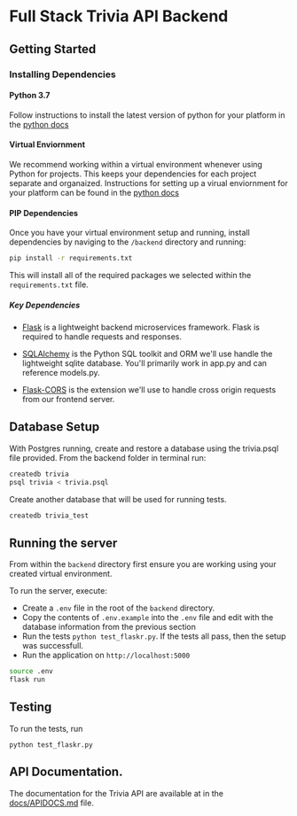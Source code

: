 # Full Stack Trivia API Backend

## Getting Started

### Installing Dependencies

#### Python 3.7

Follow instructions to install the latest version of python for your platform in the [python docs](https://docs.python.org/3/using/unix.html#getting-and-installing-the-latest-version-of-python)

#### Virtual Enviornment

We recommend working within a virtual environment whenever using Python for projects. This keeps your dependencies for each project separate and organaized. Instructions for setting up a virual enviornment for your platform can be found in the [python docs](https://packaging.python.org/guides/installing-using-pip-and-virtual-environments/)

#### PIP Dependencies

Once you have your virtual environment setup and running, install dependencies by naviging to the `/backend` directory and running:

```bash
pip install -r requirements.txt
```

This will install all of the required packages we selected within the `requirements.txt` file.

##### Key Dependencies

- [Flask](http://flask.pocoo.org/)  is a lightweight backend microservices framework. Flask is required to handle requests and responses.

- [SQLAlchemy](https://www.sqlalchemy.org/) is the Python SQL toolkit and ORM we'll use handle the lightweight sqlite database. You'll primarily work in app.py and can reference models.py. 

- [Flask-CORS](https://flask-cors.readthedocs.io/en/latest/#) is the extension we'll use to handle cross origin requests from our frontend server. 

## Database Setup
With Postgres running, create and restore a database using the trivia.psql file provided. From the backend folder in terminal run:
```bash
createdb trivia
psql trivia < trivia.psql
```
Create another database that will be used for running tests.
```bash
createdb trivia_test
```

## Running the server

From within the `backend` directory first ensure you are working using your created virtual environment.

To run the server, execute:

- Create a `.env` file in the root of the `backend` directory. 
- Copy the contents of `.env.example` into the `.env` file and edit with the database information from the previous section
- Run the tests `python test_flaskr.py`. If the tests all pass, then the setup was successfull.
- Run the application on `http://localhost:5000`

```bash
source .env
flask run
```

## Testing
To run the tests, run
```
python test_flaskr.py
```
## API Documentation.
The documentation for the Trivia API are available at in the [docs/APIDOCS.md](docs/APIDOCS.md) file.